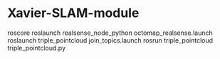 # Xavier-SLAM-module

roscore
roslaunch realsense_node_python octomap_realsense.launch
roslaunch triple_pointcloud join_topics.launch
rosrun triple_pointcloud triple_pointcloud.py
